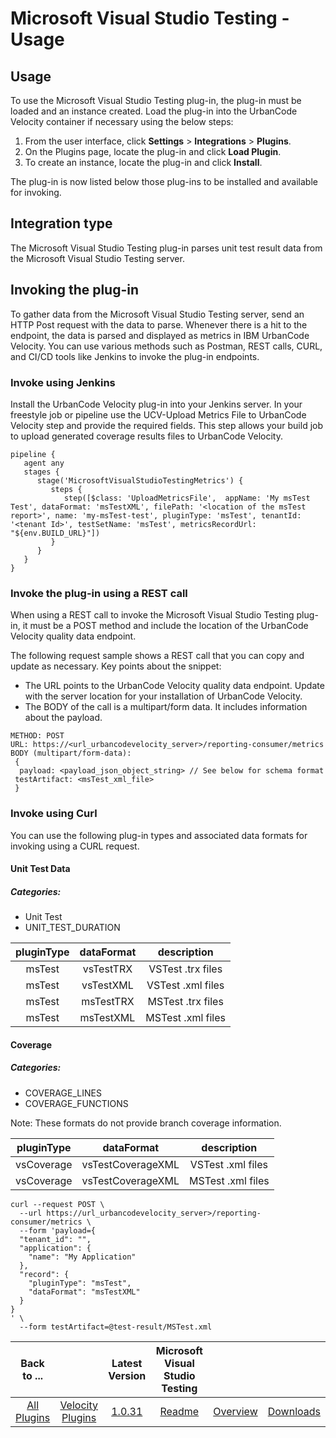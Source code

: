 
# Microsoft Visual Studio Testing - Usage 

## Usage

To use the Microsoft Visual Studio Testing plug-in, the plug-in must be loaded and an instance created. Load the plug-in into the UrbanCode Velocity container if necessary using the below steps:
1. From the user interface, click **Settings** > **Integrations** > **Plugins**. 
2. On the Plugins page, locate the plug-in and click **Load Plugin**. 
3. To create an instance, locate the plug-in and click **Install**. 

The plug-in is now listed below those plug-ins to be installed and available for invoking.

## Integration type
The Microsoft Visual Studio Testing plug-in parses unit test result data from the Microsoft Visual Studio Testing server.

## Invoking the plug-in
To gather data from the Microsoft Visual Studio Testing server, send an HTTP Post request with the data to parse. Whenever there is a hit to the endpoint, the data is parsed and displayed as metrics in IBM UrbanCode Velocity. You can use various methods such as Postman, REST calls, CURL, and CI/CD tools like Jenkins to invoke the plug-in endpoints.

### Invoke using Jenkins
Install the UrbanCode Velocity plug-in into your Jenkins server. In your freestyle job or pipeline use the UCV-Upload Metrics File to UrbanCode Velocity step and provide the required fields. This step allows your build job to upload generated coverage results files to UrbanCode Velocity.
```
pipeline {
   agent any
   stages {
      stage('MicrosoftVisualStudioTestingMetrics') {
         steps {
            step([$class: 'UploadMetricsFile',  appName: 'My msTest Test', dataFormat: 'msTestXML', filePath: '<location of the msTest report>', name: 'my-msTest-test', pluginType: 'msTest', tenantId: '<tenant Id>', testSetName: 'msTest', metricsRecordUrl: "${env.BUILD_URL}"])
         }
      }
   }
}
```

### Invoke the plug-in using a REST call
When using a REST call to invoke the Microsoft Visual Studio Testing plug-in, it must be a POST method and include the location of the UrbanCode Velocity quality data endpoint.

The following request sample shows a REST call that you can copy and update as necessary. Key points about the snippet:

* The URL points to the UrbanCode Velocity quality data endpoint. Update with the server location for your installation of UrbanCode Velocity.
* The BODY of the call is a multipart/form data. It includes information about the payload.

```
METHOD: POST 
URL: https://<url_urbancodevelocity_server>/reporting-consumer/metrics 
BODY (multipart/form-data):
 {
  payload: <payload_json_object_string> // See below for schema format
 testArtifact: <msTest_xml_file>
 }
```
### Invoke using Curl

You can use the following plug-in types and associated data formats for invoking using a CURL request.
#### Unit Test Data
##### Categories:
- Unit Test
- UNIT_TEST_DURATION

|pluginType|dataFormat|description|
|:---:|:---:|:---:|
|msTest|vsTestTRX|VSTest .trx files|
|msTest|vsTestXML|VSTest .xml files|
|msTest|msTestTRX|MSTest .trx files|
|msTest|msTestXML|MSTest .xml files|

#### Coverage
##### Categories:
- COVERAGE_LINES
- COVERAGE_FUNCTIONS

Note: These formats do not provide branch coverage information.

|pluginType|dataFormat|description|
|:---:|:---:|:---:|
|vsCoverage|vsTestCoverageXML|VSTest .xml files|
|vsCoverage|vsTestCoverageXML|MSTest .xml files|

```
curl --request POST \
  --url https://url_urbancodevelocity_server>/reporting-consumer/metrics \
  --form 'payload={
  "tenant_id": "",
  "application": {
    "name": "My Application"
  },
  "record": {
    "pluginType": "msTest",
    "dataFormat": "msTestXML"
  }
}
' \
  --form testArtifact=@test-result/MSTest.xml
```

|Back to ...||Latest Version|Microsoft Visual Studio Testing |||
| :---: | :---: | :---: | :---: | :---: | :---: |
|[All Plugins](../../index.md)|[Velocity Plugins](../README.md)|[1.0.31](https://github.com/UrbanCode/IBM-UCV-PLUGINS/raw/main/files/ucv-ext-vs-quality/ucv-ext-vs-quality-1.0.31.tar.zip)|[Readme](README.md)|[Overview](overview.md)|[Downloads](downloads.md)|
